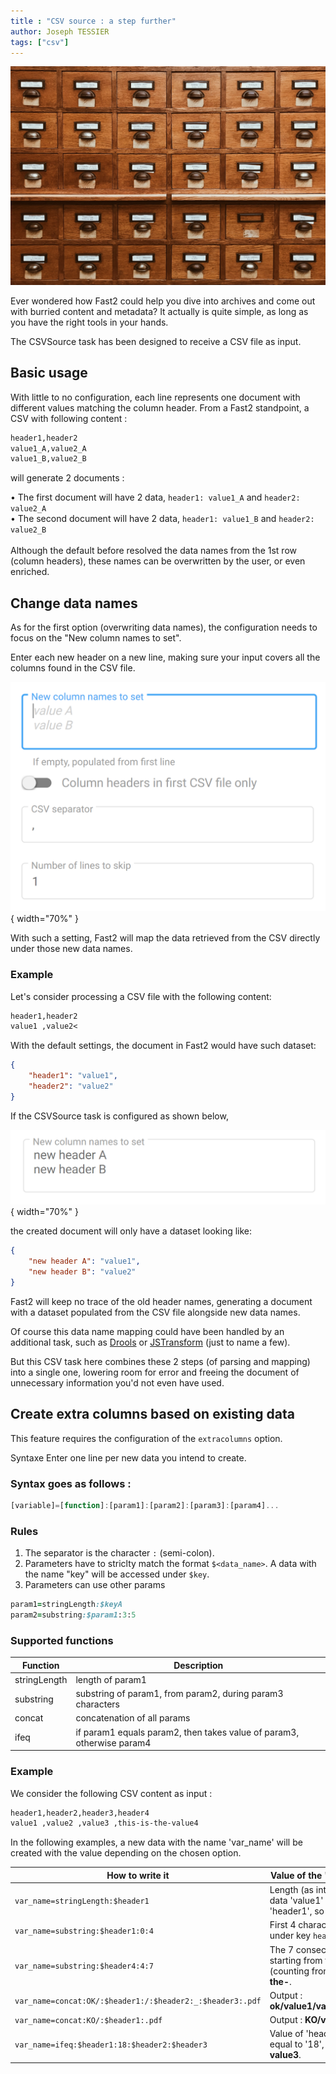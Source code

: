 ```yaml
---
title : "CSV source : a step further" 
author: Joseph TESSIER
tags: ["csv"]
---
```


![unsplash drawers](../assets/img/cookbooks/unsplash-drawers.jpg)

Ever wondered how Fast2 could help you dive into archives and come out with burried content and metadata? It actually is quite simple, as long as you have the right tools in your hands.

The CSVSource task has been designed to receive a CSV file as input.

## Basic usage
With little to no configuration, each line represents one document with different values matching the column header. From a Fast2 standpoint, a CSV with following content :
```txt
header1,header2
value1_A,value2_A
value1_B,value2_B
```
will generate 2 documents :

 • The first document will have 2 data, `header1: value1_A` and `header2: value2_A` <br/>
 • The second document will have 2 data, `header1: value1_B` and `header2: value2_B`<br/><br/>
Although the default before resolved the data names from the 1st row (column headers), these names can be overwritten by the user, or even enriched.

## Change data names
As for the first option (overwriting data names), the configuration needs to focus on the "New column names to set".

Enter each new header on a new line, making sure your input covers all the columns found in the CSV file.

![CSV source task configuration for new data names](../assets/img/cookbooks/csv-source-new-col-headers.png){ width="70%" }

With such a setting, Fast2 will map the data retrieved from the CSV directly under those new data names.

### Example
Let's consider processing a CSV file with the following content:
```txt
header1,header2
value1 ,value2<
```

With the default settings, the document in Fast2 would have such dataset:

```json
{
    "header1": "value1",
    "header2": "value2"
}
```


If the CSVSource task is configured as shown below,

![Parameterized CSV source task configuration for new data names](../assets/img/cookbooks/csv-source-new-col-headers-filled.png){ width="70%" }

the created document will only have a dataset looking like:

```json
{
    "new header A": "value1",
    "new header B": "value2"
}
``` 

Fast2 will keep no trace of the old header names, generating a document with a dataset populated from the CSV file alongside new data names.

Of course this data name mapping could have been handled by an additional task, such as [Drools](../../catalog/transformer/#ApplyDroolsTask) or [JSTransform](../../catalog/transformer/#JSTransform) (just to name a few).

But this CSV task here combines these 2 steps (of parsing and mapping) into a single one, lowering room for error and freeing the document of unnecessary information you'd not even have used.

## Create extra columns based on existing data
This feature requires the configuration of the `extracolumns` option.

Syntaxe
Enter one line per new data you intend to create.

### Syntax goes as follows :

```js
[variable]=[function]:[param1]:[param2]:[param3]:[param4]...
```
### Rules
1. The separator is the character `:` (semi-colon).
2. Parameters have to striclty match the format `$<data_name>`. A data with the name "key" will be accessed under `$key`.
3. Parameters can use other params
```ruby
param1=stringLength:$keyA
param2=substring:$param1:3:5
```

### Supported functions
|Function|	Description|
| - | - |
|stringLength|	length of param1|
|substring	|substring of param1, from param2, during param3 characters|
|concat	|concatenation of all params|
|ifeq	|if param1 equals param2, then takes value of param3, otherwise param4|

### Example
We consider the following CSV content as input :
```txt
header1,header2,header3,header4
value1 ,value2 ,value3 ,this-is-the-value4
```

In the following examples, a new data with the name 'var_name' will be created with the value depending on the chosen option.

|How to write it	|Value of the 'var_name' data|
| - | - |
|`var_name=stringLength:$header1`|	Length (as integer) of the data 'value1' under 'header1', so **6**.|
|`var_name=substring:$header1:0:4`|	First 4 characters of the value under key `header1`, so **valu**.|
|`var_name=substring:$header4:4:7`|	The 7 consecutive characters starting from the 5th one (counting from 0). So **is-the-**.|
|`var_name=concat:OK/:$header1:/:$header2:_:$header3:.pdf`|	Output : **ok/value1/value2_value3.pdf**|
|`var_name=concat:KO/:$header1:.pdf`|	Output : **KO/value1.pdf**|
|`var_name=ifeq:$header1:18:$header2:$header3`|	Value of 'header1' is not equal to '18', so the output is **value3**.